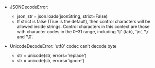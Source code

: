 - JSONDecodeError:
  - json_str = json.loads(jsonString, strict=False)
  - If strict is false (True is the default), then control characters will be allowed inside strings. Control characters in this context are those with character codes in the 0–31 range, including '\t' (tab), '\n', '\r' and '\0'.

- UnicodeDecodeError: 'utf8' codec can't decode byte
  - str = unicode(str, errors='replace')
  - str = unicode(str, errors='ignore')
